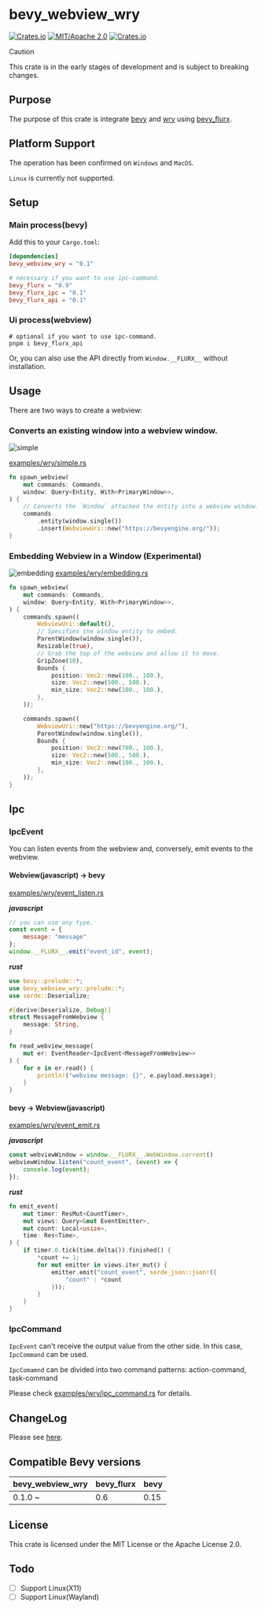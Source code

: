# bevy_webview_wry

[![Crates.io](https://img.shields.io/crates/v/bevy_webview_wry.svg)](https://crates.io/crates/bevy_webview_wry)
[![MIT/Apache 2.0](https://img.shields.io/badge/license-MIT%2FApache-blue.svg)](https://github.com/not-elm/bevy_webview_wry#license)
[![Crates.io](https://img.shields.io/crates/d/bevy_webview_wry.svg)](https://crates.io/crates/bevy_webview_wry)

> [!CAUTION]
> This crate is in the early stages of development and is subject to breaking changes.

## Purpose

The purpose of this crate is integrate [bevy](https://github.com/bevyengine/bevy)
and [wry](https://github.com/tauri-apps/wry) using [bevy_flurx](https://github.com/not-elm/bevy_flurx).

## Platform Support

The operation has been confirmed on `Windows` and `MacOS`.

`Linux` is currently not supported.

## Setup

### Main process(bevy)

Add this to your `Cargo.toml`:

```toml
[dependencies]
bevy_webview_wry = "0.1"

# necessary if you want to use ipc-command.
bevy_flurx = "0.9"
bevy_flurx_ipc = "0.1"
bevy_flurx_api = "0.1"
```

### Ui process(webview)

```shell
# optional if you want to use ipc-command.
pnpm i bevy_flurx_api
```

Or, you can also use the API directly from `Window.__FLURX__` without installation.

## Usage

There are two ways to create a webview:

### Converts an existing window into a webview window.

![simple](../../examples/wry/simple.gif)

[examples/wry/simple.rs](../../examples/wry/simple.rs)

```rust
fn spawn_webview(
    mut commands: Commands,
    window: Query<Entity, With<PrimaryWindow>>,
) {
    // Converts the `Window` attached the entity into a webview window. 
    commands
        .entity(window.single())
        .insert(WebviewUri::new("https://bevyengine.org/"));
}
```

### Embedding Webview in a Window (Experimental)

![embedding](../../examples/wry/embedding.gif)
[examples/wry/embedding.rs](../../examples/wry/embedding.rs)

```rust
fn spawn_webview(
    mut commands: Commands,
    window: Query<Entity, With<PrimaryWindow>>,
) {
    commands.spawn((
        WebviewUri::default(),
        // Specifies the window entity to embed.
        ParentWindow(window.single()),
        Resizable(true),
        // Grab the top of the webview and allow it to move.
        GripZone(10),
        Bounds {
            position: Vec2::new(100., 100.),
            size: Vec2::new(500., 500.),
            min_size: Vec2::new(100., 100.),
        },
    ));

    commands.spawn((
        WebviewUri::new("https://bevyengine.org/"),
        ParentWindow(window.single()),
        Bounds {
            position: Vec2::new(700., 100.),
            size: Vec2::new(500., 500.),
            min_size: Vec2::new(100., 100.),
        },
    ));
}
```

## Ipc

### IpcEvent

You can listen events from the webview and, conversely, emit events to the webview.

#### Webview(javascript) -> bevy

[examples/wry/event_listen.rs](../../examples/wry/event_listen.rs)

___javascript___

```javascript
// you can use any type.
const event = {
    message: "message"
};
window.__FLURX__.emit("event_id", event);
```

___rust___

```rust
use bevy::prelude::*;
use bevy_webview_wry::prelude::*;
use serde::Deserialize;

#[derive(Deserialize, Debug)]
struct MessageFromWebview {
    message: String,
}

fn read_webview_message(
    mut er: EventReader<IpcEvent<MessageFromWebview>>
) {
    for e in er.read() {
        println!("webview message: {}", e.payload.message);
    }
}
```

#### bevy -> Webview(javascript)

[examples/wry/event_emit.rs](../../examples/wry/event_emit.rs)

___javascript___

```javascript
const webviewWindow = window.__FLURX__.WebWindow.current()
webviewWindow.listen("count_event", (event) => {
    console.log(event);
});
```

___rust___

```rust
fn emit_event(
    mut timer: ResMut<CountTimer>,
    mut views: Query<&mut EventEmitter>,
    mut count: Local<usize>,
    time: Res<Time>,
) {
    if timer.0.tick(time.delta()).finished() {
        *count += 1;
        for mut emitter in views.iter_mut() {
            emitter.emit("count_event", serde_json::json!({
                "count" : *count
            }));
        }
    }
}
```

### IpcCommand

`IpcEvent` can't receive the output value from the other side.
In this case, `IpcCommand` can be used.

`IpcComamnd` can be divided into two command patterns: action-command, task-command

Please check  [examples/wry/ipc_command.rs](../../examples/wry/ipc_command.rs) for details.

## ChangeLog

Please see [here](https://github.com/not-elm/bevy_webview_wry/blob/main/CHANGELOG.md).

## Compatible Bevy versions

| bevy_webview_wry | bevy_flurx | bevy |
|------------------|------------|------|
| 0.1.0 ~          | 0.6        | 0.15 |

## License

This crate is licensed under the MIT License or the Apache License 2.0.

## Todo

- [ ] Support Linux(X11)
- [ ] Support Linux(Wayland)